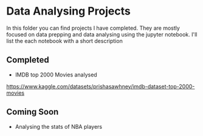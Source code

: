 # Data Analysing Projects
In this folder you can find projects I have completed. They are mostly focused on data prepping and data analysing using the jupyter notebook.
I'll list the each notebook with a short description

## Completed
* IMDB top 2000 Movies analysed

https://www.kaggle.com/datasets/prishasawhney/imdb-dataset-top-2000-movies

## Coming Soon
* Analysing the stats of NBA players
